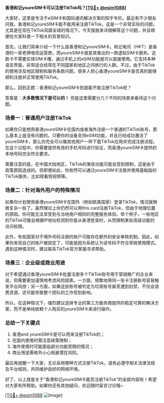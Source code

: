**香港和记youreSIM卡可以注册TikTok吗？[[TG💪+ @esim1088](https://t.me/s/esim1088)]**

大家好，这里是专注于eSIM卡和国际通讯解决方案的知乎专栏。最近有不少朋友问我，香港和记youreSIM卡能不能用来注册TikTok。这是一个非常实际的问题，尤其是在现在TikTok风靡全球的情况下。今天我就来详细解答这个问题，并且顺便给大家科普一下相关的背景知识。

首先，让我们简单介绍一下什么是香港和记youreSIM卡。和记电讯（HKT）是香港的一家老牌电信运营商，而youreSIM卡就是其推出的一款虚拟SIM卡服务。这款卡不需要实体SIM卡槽，通过手机上的eSIM功能就可以直接使用。它支持多种语言界面，非常适合经常在不同国家和地区之间旅行的人群。不过，由于TikTok的使用涉及地区限制和服务条款问题，很多人担心香港youreSIM卡是否真的能够顺利注册并正常使用TikTok。

那么，回到正题：香港和记youreSIM卡到底能不能注册TikTok呢？

答案是：**大多数情况下是可以的！** 但是这里需要分几个不同的场景来看待这个问题。

### 场景一：普通用户注册TikTok

如果你只是想用香港youreSIM卡在国内或者海外注册一个普通的TikTok账号，那么基本上是没有问题的。只要你的设备支持eSIM功能，并且已经成功激活了youreSIM卡，那么你完全可以像其他用户一样下载TikTok应用并完成注册流程。在这个过程中，你需要提供有效的手机号码进行验证，而香港youreSIM卡提供的本地号码完全符合要求。

需要注意的是，在中国大陆地区，TikTok的某些功能可能会受到限制，这是由于政策原因造成的。但即便如此，你依然可以通过youreSIM卡注册并使用基础版的TikTok服务，比如观看短视频等。

### 场景二：针对海外用户的特殊情况

如果你计划使用香港youreSIM卡在国外（例如欧美国家）登录TikTok，情况就稍微复杂一些了。虽然理论上你仍然可以用this card注册TikTok，但由于地理位置的原因，你可能无法享受到与当地用户相同的完整服务体验。举个例子，一些地区的TikTok可能会根据IP地址检测到你是从香港登录的，从而限制某些高级功能的访问权限。

此外，有些国家对于境外号码注册的账户可能存在额外的安全审核机制。因此，如果你发现自己的账户被锁定了，可能是因为系统认为该号码不符合常规使用模式。遇到这种情况时，建议联系TikTok官方客服寻求帮助。

### 场景三：企业级或商业用途

对于希望通过香港youreSIM卡批量注册多个TikTok账号用于营销推广的企业来说，则需要更加谨慎地考虑风险因素。一方面，频繁地用同一张卡注册新号容易触发平台风控；另一方面，如果这些账号被判定为垃圾账号甚至遭到封禁，不仅会浪费资源，还可能导致整个团队的工作受到影响。

所以，在这种情况下，强烈建议选择专业的第三方服务商提供的稳定可靠的解决方案，而不是单纯依赖个人购买的youreSIM卡来进行操作。

### 总结一下关键点

1. 香港and youreSIM卡是可以用来注册TikTok的；
2. 在国内使用时需注意政策限制；
3. 海外使用时可能面临部分功能受限的情况；
4. 商业用途需格外小心规避潜在风险。

最后再提醒一下大家，无论采用哪种方式注册TikTok，请务必遵守相关法律法规及平台规则，共同维护良好的网络环境。

好了，以上就是关于“香港和记youreSIM卡能否注册TikTok”的全部内容啦！希望对大家有所帮助。如果你还有其他疑问，欢迎随时留言讨论哦~

[[TG💪+ @esim1088](https://t.me/s/esim1088) ![Image](https://i.postimg.cc/4NQfJmqS/Snipaste-2025-05-13-00-14-12.png)]
